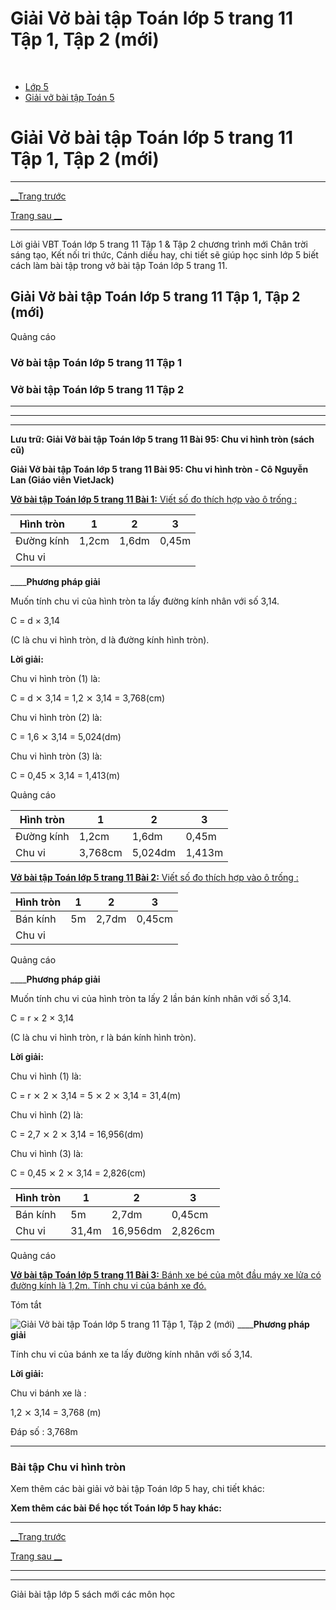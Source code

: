 # Giải Vở bài tập Toán lớp 5 trang 11 Tập 1, Tập 2 (mới)

﻿

  * [Lớp 5](https://vietjack.com/series/lop-5.jsp)
  * [Giải vở bài tập Toán 5](https://vietjack.com/giai-vo-bai-tap-toan-5/index.jsp)



# Giải Vở bài tập Toán lớp 5 trang 11 Tập 1, Tập 2 (mới)

* * *

[__Trang trước](https://vietjack.com/giai-vo-bai-tap-toan-5/bai-94-hinh-tron-duong-tron.jsp)

[Trang sau __](https://vietjack.com/giai-vo-bai-tap-toan-5/bai-96-luyen-tap.jsp)

* * *

Lời giải VBT Toán lớp 5 trang 11 Tập 1 & Tập 2 chương trình mới Chân trời sáng tạo, Kết nối tri thức, Cánh diều hay, chi tiết sẽ giúp học sinh lớp 5 biết cách làm bài tập trong vở bài tập Toán lớp 5 trang 11.

## Giải Vở bài tập Toán lớp 5 trang 11 Tập 1, Tập 2 (mới)

Quảng cáo

### Vở bài tập Toán lớp 5 trang 11 Tập 1

### Vở bài tập Toán lớp 5 trang 11 Tập 2

* * *

* * *

* * *

**Lưu trữ: Giải Vở bài tập Toán lớp 5 trang 11 Bài 95: Chu vi hình tròn (sách cũ)**

**Giải Vở bài tập Toán lớp 5 trang 11 Bài 95: Chu vi hình tròn - Cô Nguyễn Lan (Giáo viên VietJack)**

[**Vở bài tập Toán lớp 5 trang 11 Bài 1:** Viết số đo thích hợp vào ô trống : ](https://vietjack.com/giai-vo-bai-tap-toan-5/bai-1-trang-11-vbt-toan-5-tap-2.jsp)

Hình tròn | 1 | 2 | 3  
---|---|---|---  
Đường kính | 1,2cm | 1,6dm | 0,45m  
Chu vi |  |  |   
____**Phương pháp giải**

Muốn tính chu vi của hình tròn ta lấy đường kính nhân với số 3,14.

C = d × 3,14

(C là chu vi hình tròn, d là đường kính hình tròn). 

**Lời giải:**

Chu vi hình tròn (1) là: 

C = d ⨯ 3,14 = 1,2 ⨯ 3,14 = 3,768(cm)

Chu vi hình tròn (2) là: 

C = 1,6 ⨯ 3,14 = 5,024(dm)

Chu vi hình tròn (3) là: 

C = 0,45 ⨯ 3,14 = 1,413(m)

Quảng cáo

Hình tròn | 1 | 2 | 3  
---|---|---|---  
Đường kính | 1,2cm | 1,6dm | 0,45m  
Chu vi | 3,768cm | 5,024dm | 1,413m  
  
[**Vở bài tập Toán lớp 5 trang 11 Bài 2:** Viết số đo thích hợp vào ô trống : ](https://vietjack.com/giai-vo-bai-tap-toan-5/bai-2-trang-11-vbt-toan-5-tap-2.jsp)

Hình tròn | 1 | 2 | 3  
---|---|---|---  
Bán kính | 5m | 2,7dm | 0,45cm  
Chu vi |  |  |   
  
Quảng cáo

____**Phương pháp giải**

Muốn tính chu vi của hình tròn ta lấy 2 lần bán kính nhân với số 3,14.

C = r × 2 × 3,14

(C là chu vi hình tròn, r là bán kính hình tròn). 

**Lời giải:**

Chu vi hình (1) là: 

C = r ⨯ 2 ⨯ 3,14 = 5 ⨯ 2 ⨯ 3,14 = 31,4(m)

Chu vi hình (2) là: 

C = 2,7 ⨯ 2 ⨯ 3,14 = 16,956(dm)

Chu vi hình (3) là: 

C = 0,45 ⨯ 2 ⨯ 3,14 = 2,826(cm)

Hình tròn | 1 | 2 | 3  
---|---|---|---  
Bán kính | 5m | 2,7dm | 0,45cm  
Chu vi | 31,4m | 16,956dm | 2,826cm  
  
Quảng cáo

[**Vở bài tập Toán lớp 5 trang 11 Bài 3:** Bánh xe bé của một đầu máy xe lửa có đường kính là 1,2m. Tính chu vi của bánh xe đó.](https://vietjack.com/giai-vo-bai-tap-toan-5/bai-3-trang-11-vbt-toan-5-tap-2.jsp)

Tóm tắt

![Giải Vở bài tập Toán lớp 5 trang 11 Tập 1, Tập 2 \(mới\)](https://vietjack.com/giai-vo-bai-tap-toan-5/images/bai-3-trang-11-vbt-toan-5-tap-2.PNG) ____**Phương pháp giải**

Tính chu vi của bánh xe ta lấy đường kính nhân với số 3,14.

**Lời giải:**

Chu vi bánh xe là :

1,2 ⨯ 3,14 = 3,768 (m)

Đáp số : 3,768m

* * *

### **Bài tập Chu vi hình tròn**

Xem thêm các bài giải vở bài tập Toán lớp 5 hay, chi tiết khác:

**Xem thêm các bài Để học tốt Toán lớp 5 hay khác:**

* * *

[__Trang trước](https://vietjack.com/giai-vo-bai-tap-toan-5/bai-94-hinh-tron-duong-tron.jsp)

[Trang sau __](https://vietjack.com/giai-vo-bai-tap-toan-5/bai-96-luyen-tap.jsp)

* * *

* * *

Giải bài tập lớp 5 sách mới các môn học
